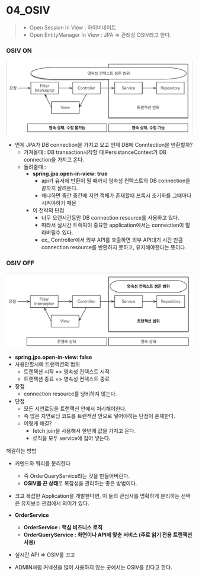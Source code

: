 # 04_OSIV

> - Open Session In View  : 하이버네이트
> - Open EntityManager In View  : JPA => 관례상 OSIV라고 한다.

### OSIV ON

<img src="./04_OSIV.assets/image-20230214001041666.png" alt="image-20230214001041666" style="zoom: 80%;" />

- 언제 JPA가 DB connection을 가지고 오고 언제 DB에 Conntection을 반환할까?
  - 가져올때 : DB transaction시작할 때 PersistanceContext가 DB connection을 가지고 온다.
  - 돌려줄때 : 
    - **spring.jpa.open-in-view: true**
      - api가 유저에 반환이 될 때까지 영속성 컨텍스트와 DB connection을 끝까지 살려둔다.
      - 왜냐하면 중간 중간에 지연 객체가 존재할때 프록시 초기화를 그때마다 시켜야하기 때문
    - 이 전략의 단점
      - 너무 오랜시간동안 DB connection resource를 사용하고 있다.
      - 따라서 실시간 트랙픽이 중요한 application에서는 connection이 말라버릴수 있다.
      - ex_ Controller에서 외부 API를 호출하면 외부 API대기 시간 만큼 connection resource를 반환하지 못하고, 유지해야한다는 뜻이다.



### OSIV OFF

<img src="./04_OSIV.assets/image-20230214002510156.png" alt="image-20230214002510156" style="zoom:80%;" />

- **spring.jpa.open-in-view: false**
- 사용안할시에 트랜잭션의 범위
  - 트랜잭션 시작 => 영속성 컨텍스트 시작
  - 트랜잭션 종료 => 영속성 컨텍스트 종료
- 장점
  - connection resource를 낭비하지 않는다.
- 단점
  - 모든 지연로딩을 트랜잭션 안에서 처리해야한다.
  - 즉 많은 지연로딩 코드를 트랜잭션 안으로 넣어야하는 단점이 존재한다.
  - 어떻게 해결?
    - fetch join을 사용해서 한번에 값을 가지고 온다.
    - 로직을 모두 service에 집어 넣는다.



해결하는 방법

- 커멘드와 쿼리를 분리한다
  - 즉 OrderQueryService라는  것을 만들어버린다.
  - **OSIV를 끈 상태**로 복잡성을 관리하는 좋은 방법이다.
- 크고 복잡한 Application을 개발한다면, 이 둘의 관심사를 명확하게 분리하는 선택은 유지보수 관점에서 의미가 있다.
- **OrderService**
  - **OrderService : 핵심 비즈니스 로직**
  - **OrderQueryService : 화면이나 API에 맞춘 서비스 (주로 읽기 전용 트랜잭션 사용)**

- 실시간 API => OSIV를 끄고
- ADMIN처럼 커넥션을 많이 사용하지 않는 곳에서는 OSIV를 킨다고 한다.



